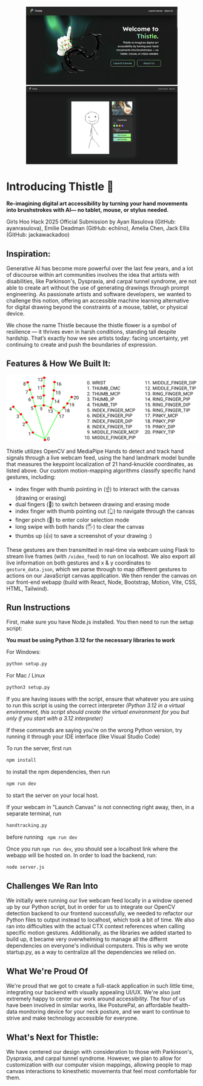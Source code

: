 <p align="center">
<img width = "400" src="./src/assets/thistle.png"> <img  width = "400" src="./src/assets/drawingdemo.png">
</p>


# Introducing Thistle :art: 
**Re-imagining digital art accessibility by turning your hand movements into brushstrokes with AI— no tablet, mouse, or stylus needed.**

Girls Hoo Hack 2025 Official Submission by Ayan Rasulova (GitHub: ayanrasulova), Emilie Deadman (GitHub: echiino), Amelia Chen, Jack Ellis (GitHub: jackawackadoo)

## Inspiration:

Generative AI has become more powerful over the last few years, and a lot of discourse within art communities involves the idea that artists with disabilities, like Parkinson's, Dyspraxia, and carpal tunnel syndrome, are not able to create art without the use of generating drawings through prompt engineering. As passionate artists and software developers, we wanted to challenge this notion, offering an accessible machine learning alternative for digital drawing beyond the constraints of a mouse, tablet, or physical device. 

We chose the name Thistle because the thistle flower is a symbol of resilience — it thrives even in harsh conditions, standing tall despite hardship. That’s exactly how we see artists today: facing uncertainty, yet continuing to create and push the boundaries of expression.

## Features & How We Built It:

<img src="./src/assets/opencv.png">

Thistle utilizes OpenCV and MediaPipe Hands to detect and track hand signals through a live webcam feed, using the hand landmark model bundle that measures the keypoint localization of 21 hand-knuckle coordinates, as listed above. Our custom motion-mapping algorithms classify specific hand gestures, including: 

- index finger with thumb pointing in (☝️) to interact with the canvas (drawing or erasing)
- dual fingers (🤘) to switch between drawing and erasing mode 
- index finger with thumb pointing out (👆) to navigate through the canvas
- finger pinch (🫰) to enter color selection mode 
- long swipe with both hands (🖐️) to clear the canvas
- thumbs up (👍) to save a screenshot of your drawing :)

These gestures are then transmitted in real-time via webcam using Flask to stream live frames (with ```/video_feed```) to run on localhost. We also export all live information on both gestures and x & y coordinates to ```gesture_data.json```, which we parse through to map different gestures to actions on our JavaScript canvas application. We then render the canvas on our front-end webapp (build with React, Node, Bootstrap, Motion, Vite, CSS, HTML, Tailwind).

## Run Instructions

First, make sure you have Node.js installed. You then need to run the setup script:

**You must be using Python 3.12 for the necessary libraries to work**

For Windows:
```bash
python setup.py
```

For Mac / Linux
```bash
python3 setup.py
```

If you are having issues with the script, ensure that whatever you are using to run this script is using the correct interpreter *(Python 3.12 in a virtual environment, this script should create the virtual environment for you but only if you start with a 3.12 interpreter)*

If these commands are saying you're on the wrong Python version, try running it through your IDE interface (like Visual Studio Code)

To run the server, first run 
```bash
npm install
```
to install the npm dependencies, then run 
```bash
npm run dev
``` 
to start the server on your local host. 

If your webcam in "Launch Canvas" is not connecting right away, then, in a separate terminal, run 
``` bash
handtracking.py
``` 
before running 
``` npm run dev``` 

Once you run ```npm run dev```, you should see a localhost link where the webapp will be hosted on. In order to load the backend, run:  
```bash
node server.js
```

## Challenges We Ran Into

We initially were running our live webcam feed locally in a window opened up by our Python script, but in order for us to integrate our OpenCV detection backend to our frontend successfully, we needed to refactor our Python files to output instead to localhost, which took a bit of time. We also ran into difficulties with the actual CTX context references when calling specific motion gestures. Additionally, as the libraries we added started to build up, it became very overwhelming to manage all the differnt dependencies on everyone's individual computers. This is why we wrote startup.py, as a way to centralize all the dependencies we relied on.

## What We're Proud Of

We're proud that we got to create a full-stack application in such little time, integrating our backend with visually appealing UI/UX. We're also just extremely happy to center our work around accessibility. The four of us have been involved in similar works, like PosturePal, an affordable health-data monitoring device for your neck posture, and we want to continue to strive and make technology accessible for everyone. 

## What's Next for Thistle:

We have centered our design with consideration to those with Parkinson's, Dyspraxia, and carpal tunnel syndrome. However, we plan to allow for customization with our computer vision mappings, allowing people to map canvas interactions to kinesthetic movements that feel most comfortable for them.
